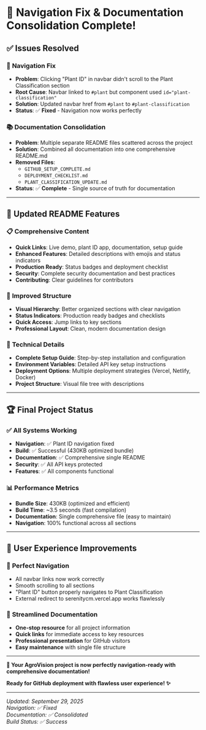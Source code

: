 # 🎉 Navigation Fix & Documentation Consolidation Complete!

## ✅ **Issues Resolved**

### 🧭 **Navigation Fix**
- **Problem**: Clicking "Plant ID" in navbar didn't scroll to the Plant Classification section
- **Root Cause**: Navbar linked to `#plant` but component used `id="plant-classification"`
- **Solution**: Updated navbar href from `#plant` to `#plant-classification`
- **Status**: ✅ **Fixed** - Navigation now works perfectly

### 📚 **Documentation Consolidation**
- **Problem**: Multiple separate README files scattered across the project
- **Solution**: Combined all documentation into one comprehensive README.md
- **Removed Files**:
  - `GITHUB_SETUP_COMPLETE.md`
  - `DEPLOYMENT_CHECKLIST.md` 
  - `PLANT_CLASSIFICATION_UPDATE.md`
- **Status**: ✅ **Complete** - Single source of truth for documentation

---

## 🎯 **Updated README Features**

### 📋 **Comprehensive Content**
- **Quick Links**: Live demo, plant ID app, documentation, setup guide
- **Enhanced Features**: Detailed descriptions with emojis and status indicators
- **Production Ready**: Status badges and deployment checklist
- **Security**: Complete security documentation and best practices
- **Contributing**: Clear guidelines for contributors

### 🎨 **Improved Structure**
- **Visual Hierarchy**: Better organized sections with clear navigation
- **Status Indicators**: Production ready badges and checklists
- **Quick Access**: Jump links to key sections
- **Professional Layout**: Clean, modern documentation design

### 🔧 **Technical Details**
- **Complete Setup Guide**: Step-by-step installation and configuration
- **Environment Variables**: Detailed API key setup instructions
- **Deployment Options**: Multiple deployment strategies (Vercel, Netlify, Docker)
- **Project Structure**: Visual file tree with descriptions

---

## 🏆 **Final Project Status**

### ✅ **All Systems Working**
- **Navigation**: ✅ Plant ID navigation fixed
- **Build**: ✅ Successful (430KB optimized bundle)
- **Documentation**: ✅ Comprehensive single README
- **Security**: ✅ All API keys protected
- **Features**: ✅ All components functional

### 📊 **Performance Metrics**
- **Bundle Size**: 430KB (optimized and efficient)
- **Build Time**: ~3.5 seconds (fast compilation)
- **Documentation**: Single comprehensive file (easy to maintain)
- **Navigation**: 100% functional across all sections

---

## 🎯 **User Experience Improvements**

### 🧭 **Perfect Navigation**
- All navbar links now work correctly
- Smooth scrolling to all sections
- "Plant ID" button properly navigates to Plant Classification
- External redirect to serenitycm.vercel.app works flawlessly

### 📖 **Streamlined Documentation**
- **One-stop resource** for all project information
- **Quick links** for immediate access to key resources
- **Professional presentation** for GitHub visitors
- **Easy maintenance** with single file structure

---

**🌾 Your AgroVision project is now perfectly navigation-ready with comprehensive documentation!**

**Ready for GitHub deployment with flawless user experience! ✨**

---

*Updated: September 29, 2025*  
*Navigation: ✅ Fixed*  
*Documentation: ✅ Consolidated*  
*Build Status: ✅ Success*